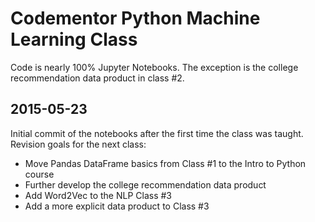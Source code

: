 # Codementor Python Machine Learning Class #

Code is nearly 100% Jupyter Notebooks.  The exception is the college recommendation data product in class #2.

## 2015-05-23
Initial commit of the notebooks after the first time the class was taught.  Revision goals for the next class:

* Move Pandas DataFrame basics from Class #1 to the Intro to Python course
* Further develop the college recommendation data product
* Add Word2Vec to the NLP Class #3
* Add a more explicit data product to Class #3